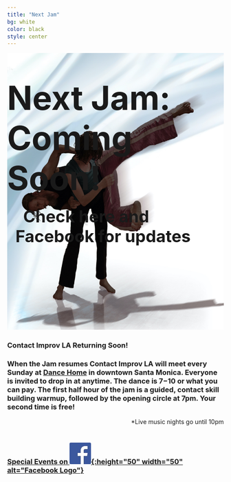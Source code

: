 ```yaml
---
title: "Next Jam"
bg: white
color: black
style: center
---
```


<div style="display: inline-block; position: relative;">
<img src="/img/BluCI.jpg" width="963" height="642" alt="Contact Improv Dancers" />
<div style="position: absolute; background-color: rgba(255, 255, 255, 0.0); top: 6vw;">
<span style="margin-botom: 0px; font-size: 100%; font-size: min(8vw, 8vh); font-weight: bold;">Next Jam:</span>
<span id="next" style="font-size: 100%; font-size: min(8vw, 8vh); font-weight: bold;">Coming Soon!</span>

<!-- To return to the old jam format page, remove this line and the line with the right arrow below, and delete the 5 lines above

<span style="padding-right: 0.1em; padding-top: 0px; font-size: 150%; font-size: 4.8vw">Sunday</span>
<span id="next_month" style="font-size: 100%; font-size: 4.8vw"></span>
<span id="next_day" style="font-size: 150%; font-size: 4.8vw"></span>
<div style="float: right; padding: 0.5em; padding-right: 1em; font-size: 100%; font-size: 4.8vw">&nbsp;6:30pm - 9:00pm*</div>
-->

<div style="float: center; padding: 0.5em; font-size: min(4vw, 4vh); font-weight: bold;">&nbsp;&nbsp;Check here and Facebook for updates</div>
</div>
</div>

<br />

<!-- Announcements updates go below here.  Formatting Guide https://www.markdownguide.org/cheat-sheet/ -->

### Contact Improv LA Returning Soon! ###


### When the Jam resumes Contact Improv LA will meet every Sunday at [Dance Home](#20000103venue) in downtown Santa Monica.  Everyone is invited to drop in at anytime.  The dance is $7-$10 or what you can pay.  The first half hour of the jam is a guided, contact skill building warmup, followed by the opening circle at 7pm.  Your second time is free!  ###

<div style="float: right;">
*Live music nights go until 10pm
</div>

<br />
<br />

### [Special Events on ![Facebook](/img/FB-f-Logo__blue_50.jpg){:height="50" width="50" alt="Facebook Logo"}](https://www.facebook.com/groups/ContactImprovLA/events) ###
